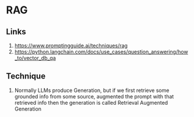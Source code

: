 # RAG
## Links
1. https://www.promptingguide.ai/techniques/rag
2. https://python.langchain.com/docs/use_cases/question_answering/how_to/vector_db_qa

## Technique
1. Normally LLMs produce Generation, but if we first retrieve some grounded info from some source, augmented the prompt with that retrieved info then the generation is called Retrieval Augmented Generation
